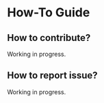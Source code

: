 # How-To Guide
## How to contribute?

Working in progress.

## How to report issue?

Working in progress.